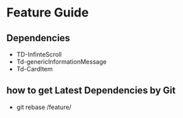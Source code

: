 # Feature Guide
## Dependencies 
- TD-InfinteScroll
- Td-genericInformationMessage
- Td-CardItem

## how to get Latest Dependencies by Git
- git rebase /feature/<feature-name>